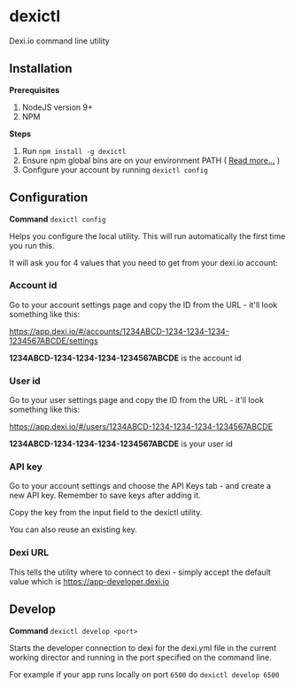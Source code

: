 # dexictl
Dexi.io command line utility

## Installation

**Prerequisites**
1. NodeJS version 9+
1. NPM

**Steps**

1. Run ```npm install -g dexictl```
1. Ensure npm global bins are on your environment PATH ( [Read more...](https://stackoverflow.com/questions/9679932/how-to-use-package-installed-locally-in-node-modules) ) 
1. Configure your account by running ```dexictl config``` 

## Configuration

**Command** ```dexictl config```

Helps you configure the local utility. This will run automatically the first time you run this.

It will ask you for 4 values that you need to get from your dexi.io account: 

### Account id
Go to your account settings page and copy the ID from the URL - it'll look something like this: 

https://app.dexi.io/#/accounts/1234ABCD-1234-1234-1234-1234567ABCDE/settings

**1234ABCD-1234-1234-1234-1234567ABCDE** is the account id

### User id
Go to your user settings page and copy the ID from the URL - it'll look something like this: 

https://app.dexi.io/#/users/1234ABCD-1234-1234-1234-1234567ABCDE

**1234ABCD-1234-1234-1234-1234567ABCDE** is your user id

### API key
Go to your account settings and choose the API Keys tab - and create a new API key. Remember to save keys after adding it.

Copy the key from the input field to the dexictl utility.

You can also reuse an existing key.

### Dexi URL
This tells the utility where to connect to dexi - simply accept the default value which is https://app-developer.dexi.io

## Develop

**Command** ```dexictl develop <port>```

Starts the developer connection to dexi for the dexi.yml file in the current working director and running in the port specified on the command line. 

For example if your app runs locally on port ```6500``` do ```dexictl develop 6500```


